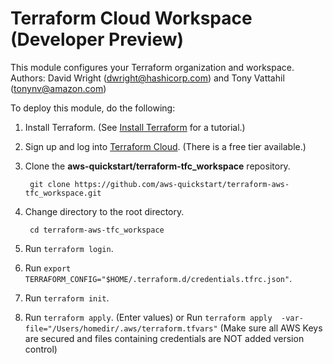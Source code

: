 
# Terraform Cloud Workspace (Developer Preview)
This module configures your Terraform organization and workspace.  
Authors: David Wright (dwright@hashicorp.com) and Tony Vattahil (tonynv@amazon.com)

To deploy this module, do the following:
1. Install Terraform. (See [Install Terraform](https://learn.hashicorp.com/tutorials/terraform/install-cli) for a tutorial.) 
2. Sign up and log into [Terraform Cloud](https://app.terraform.io/signup/account). (There is a free tier available.)
3. Clone the **aws-quickstart/terraform-tfc_workspace** repository.

        git clone https://github.com/aws-quickstart/terraform-aws-tfc_workspace.git

4. Change directory to the root directory.

        cd terraform-aws-tfc_workspace

5. Run `terraform login`.
6. Run `export TERRAFORM_CONFIG="$HOME/.terraform.d/credentials.tfrc.json"`.
7. Run `terraform init`.
8. Run `terraform apply`. (Enter values) 
   or 
   Run `terraform apply  -var-file="/Users/homedir/.aws/terraform.tfvars"` (Make sure all AWS Keys are secured and files containing credentials are NOT added version control)
